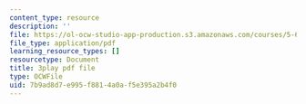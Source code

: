 ```yaml
---
content_type: resource
description: ''
file: https://ol-ocw-studio-app-production.s3.amazonaws.com/courses/5-61-physical-chemistry-fall-2017/7b9ad8d7e995f8814a0af5e395a2b4f0_lfH99vfhiI4.pdf
file_type: application/pdf
learning_resource_types: []
resourcetype: Document
title: 3play pdf file
type: OCWFile
uid: 7b9ad8d7-e995-f881-4a0a-f5e395a2b4f0
---
```

